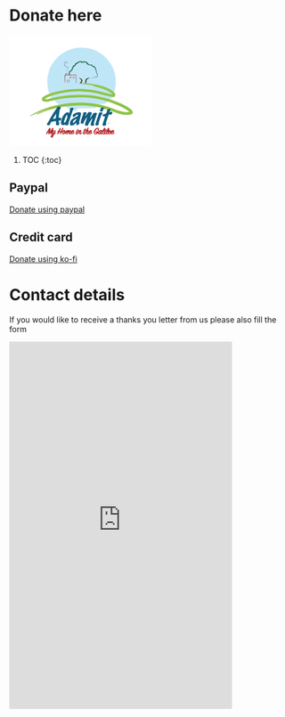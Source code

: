 # Donate here
![](./images/logo_eng.png "Adamit adamit logo")

1. TOC
{:toc}

## Paypal
[Donate using paypal](https://paypal.me/kibutzadamit)
## Credit card
[Donate using ko-fi](https://ko-fi.com/kibutzadamit)
# Contact details
If you would like to receive a thanks you letter from us please also fill the form  
<iframe src="https://docs.google.com/forms/d/e/1FAIpQLScr7e463h-lTeHYTn8NxN2LUKPfoWnxZiod7Ub4dsbtlnICvg/viewform?embedded=true" width="400" height="660" frameborder="0" marginheight="0" marginwidth="0">Loading…</iframe>